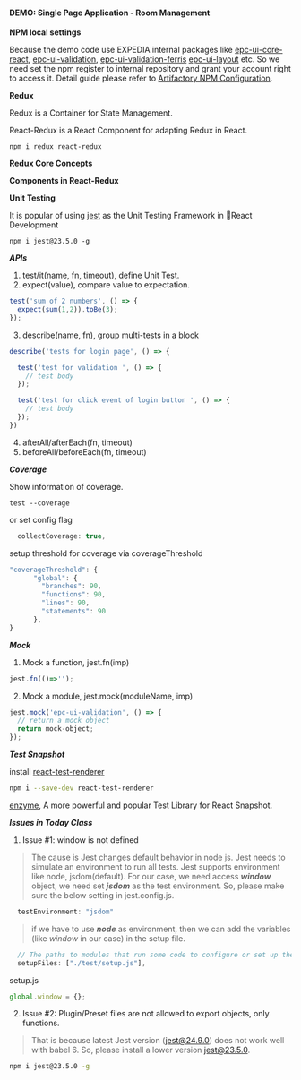 #### DEMO: Single Page Application - Room Management

**NPM local settings**

Because the demo code use EXPEDIA internal packages like [epc-ui-core-react](https://github.expedia.biz/LodgingPlatform/epc-ui-core-react), [epc-ui-validation](https://github.expedia.biz/LodgingPlatform/epc-ued/tree/master/packages/epc-ui-validation), [epc-ui-validation-ferris](https://github.expedia.biz/LodgingPlatform/epc-ued/tree/master/packages/epc-ui-validation-ferris) [epc-ui-layout](https://github.expedia.biz/LodgingPlatform/epc-ued/tree/master/packages/epc-ui-layout) etc. So we need set the npm register to internal repository and grant your account right to access it. Detail guide please refer to [Artifactory NPM Configuration](https://confluence.expedia.biz/display/AK/Artifactory+NPM+Configuration).

**Redux**

Redux is a Container for State Management.

React-Redux is a React Component for adapting Redux in React.
```shell
npm i redux react-redux
```

**Redux Core Concepts**

**Components in React-Redux**

**Unit Testing**

It is popular of using [jest](https://jestjs.io/) as the Unit Testing Framework in React Development 
```shell
npm i jest@23.5.0 -g
```
***APIs***

1. test/it(name, fn, timeout), define Unit Test.
2. expect(value), compare value to expectation.

```js
test('sum of 2 numbers', () => {
  expect(sum(1,2)).toBe(3);
});
```
3. describe(name, fn), group multi-tests in a block

```js
describe('tests for login page', () => {

  test('test for validation ', () => {
    // test body
  });

  test('test for click event of login button ', () => {
    // test body
  });
})

```

4. afterAll/afterEach(fn, timeout)
5. beforeAll/beforeEach(fn, timeout)

***Coverage***

Show information of coverage.
```shell
test --coverage

```
or set config flag
```js
  collectCoverage: true,
```

setup threshold for coverage via coverageThreshold
```js
"coverageThreshold": {
      "global": {
        "branches": 90,
        "functions": 90,
        "lines": 90,
        "statements": 90
      },
}
```

***Mock***

1. Mock a function, jest.fn(imp)

```js
jest.fn(()=>'');

```

2. Mock a module, jest.mock(moduleName, imp)
```js
jest.mock('epc-ui-validation', () => {
  // return a mock object
  return mock-object;
});

```
***Test Snapshot***

install [react-test-renderer](https://reactjs.org/docs/test-renderer.html)
```sh
npm i --save-dev react-test-renderer
```
[enzyme](https://github.com/airbnb/enzyme), A more powerful and popular Test Library for React Snapshot.

***Issues in Today Class***

1. Issue #1: window is not defined
> The cause is Jest changes default behavior in node js. Jest needs to simulate an environment to run all tests. Jest supports environment like node, jsdom(default). For our case, we need access ***window*** object, we need set ***jsdom*** as the test environment. So, please make sure the below setting in jest.config.js. 
```js
  testEnvironment: "jsdom"
```  

> if we have to use ***node*** as environment, then we can add the variables (like _window_ in our case) in the setup file. 
```js
  // The paths to modules that run some code to configure or set up the testing environment before each test
  setupFiles: ["./test/setup.js"],
```

setup.js
```js
global.window = {};
```

2. Issue #2: Plugin/Preset files are not allowed to export objects, only functions. 

> That is because latest Jest version (jest@24.9.0) does not work well with babel 6. So, please install a lower version jest@23.5.0.
```sh
npm i jest@23.5.0 -g
```




